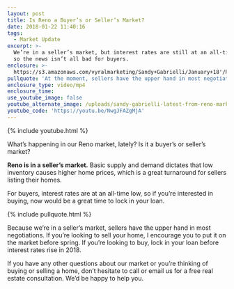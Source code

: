 ```yaml
---
layout: post
title: Is Reno a Buyer’s or Seller’s Market?
date: 2018-01-22 11:40:16
tags:
  - Market Update
excerpt: >-
  We’re in a seller’s market, but interest rates are still at an all-time low,
  so the news isn’t all bad for buyers.
enclosure: >-
  https://s3.amazonaws.com/vyralmarketing/Sandy+Gabrielli/January+18'/Reno+Area+Real+Estate+Agent-+The+Latest+News+from+Our+Reno+Market.mp4
pullquote: 'At the moment, sellers have the upper hand in most negotiations.'
enclosure_type: video/mp4
enclosure_time:
use_youtube_image: false
youtube_alternate_image: /uploads/sandy-gabrielli-latest-from-reno-market-youtube.jpg
youtube_code: 'https://youtu.be/NwgJFAZgMjA'
---
```



{% include youtube.html %}

What’s happening in our Reno market, lately? Is it a buyer’s or seller’s market?

**Reno is in a seller’s market.** Basic supply and demand dictates that low inventory causes higher home prices, which is a great turnaround for sellers listing their homes.

For buyers, interest rates are at an all-time low, so if you’re interested in buying, now would be a great time to lock in your loan.

{% include pullquote.html %}

Because we’re in a seller’s market, sellers have the upper hand in most negotiations. If you’re looking to sell your home, I encourage you to put it on the market before spring. If you’re looking to buy, lock in your loan before interest rates rise in 2018.

If you have any other questions about our market or you’re thinking of buying or selling a home, don’t hesitate to call or email us for a free real estate consultation. We’d be happy to help you.
